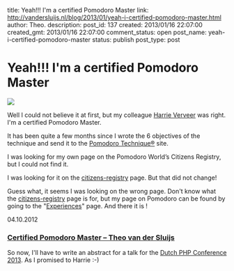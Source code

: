 title: Yeah!!! I'm a certified Pomodoro Master
link: http://vandersluijs.nl/blog/2013/01/yeah-i-certified-pomodoro-master.html
author: Theo.
description: 
post_id: 137
created: 2013/01/16 22:07:00
created_gmt: 2013/01/16 22:07:00
comment_status: open
post_name: yeah-i-certified-pomodoro-master
status: publish
post_type: post

# Yeah!!! I'm a certified Pomodoro Master

![](/wp-content/uploads/2013/01/pomodoro-master.png)

Well I could not believe it at first, but my colleague [Harrie Verveer](http://www.harrieverveer.nl/) was right. I'm a certified Pomodoro Master.  
  
It has been quite a few months since I wrote the 6 objectives of the technique and send it to the [Pomodoro Technique®](http://www.pomodorotechnique.com/) site.  
  
I was looking for my own page on the Pomodoro World’s Citizens Registry, but I could not find it.  
  
I was looking for it on the [citizens-registry](http://www.pomodorotechnique.com/citizens-registry/) page. But that did not change!  
  
Guess what, it seems I was looking on the wrong page. Don't know what the [citizens-registry](http://www.pomodorotechnique.com/citizens-registry/) page is for, but my page on Pomodoro can be found by going to the "[Experiences](http://www.pomodorotechnique.com/experiences/)" page. And there it is !  
  
04.10.2012  


### [Certified Pomodoro Master – Theo van der Sluijs](http://www.pomodorotechnique.com/page/theo-van-der-sluijs)

  
  
So now, I'll have to write an abstract for a talk for the [Dutch PHP Conference 2013](http://www.phpconference.nl/). As I promised to Harrie :-)